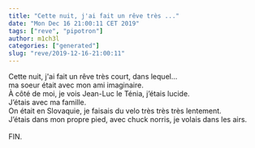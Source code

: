 ```yaml
---
title: "Cette nuit, j'ai fait un rêve très ..."
date: "Mon Dec 16 21:00:11 CET 2019"
tags: ["reve", "pipotron"]
author: m1ch3l
categories: ["generated"]
slug: "reve/2019-12-16-21:00:11"
---
```


Cette nuit, j'ai fait un rêve très court, dans lequel...<br>
ma soeur était avec mon ami imaginaire.<br>
À côté de moi, je vois Jean-Luc le Ténia, j’étais lucide.<br>
J’étais avec ma famille.<br>
On était en Slovaquie, je faisais du velo très très très lentement.<br>
J’étais dans mon propre pied, avec chuck norris, je volais dans les airs.<br>
<br>
FIN.<br>
<br>
